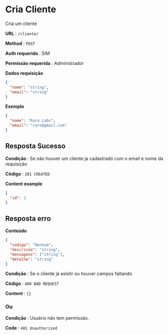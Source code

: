 # Cria Cliente

Cria um cliente

**URL** : `/cliente/`

**Method** : `POST`

**Auth requerida** : SIM

**Permissão requerida** : Administrador

**Dados requisição**

```json
{
  "nome": "string",
  "email": "string"
}
```

**Exemplo**

```json
{
  "nome": "Raro Labs",
  "email": "raro@gmail.com"
}
```

## Resposta Sucesso

**Condição** : Se não houver um cliente ja cadastrado com o email e nome da requisição

**Código** : `201 CREATED`

**Content example**

```json
{
  "id": 1
}
```

## Resposta erro

**Conteúdo**

```json
{
  "codigo": "Nenhum",
  "descricao": "string",
  "mensagens": ["string"],
  "detalhe": "string"
}
```

**Condição** : Se o cliente já existir ou houver campos faltando

**Código** : `400 BAD REQUEST`

**Content** : `{}`

### Ou

**Condição** : Usuário não tem permissão.

**Code** : `401 Unauthorized`
